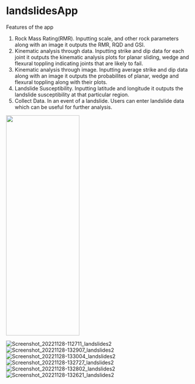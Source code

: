 # landslidesApp
Features of the app
1. Rock Mass Rating(RMR). Inputting scale, and other rock parameters along with an image it outputs the RMR, RQD and GSI.
2. Kinematic analysis through data. Inputting strike and dip data for each joint it outputs the kinematic analysis plots for planar sliding, wedge and flexural toppling indicating joints that are likely to fail.
3. Kinematic analysis through image. Inputting average strike and dip data along with an image it outputs the probabilites of planar, wedge and flexural toppling along with their plots.
4. Landslide Susceptibility. Inputting latitude and longitude it outputs the landslide susceptibility at that particular region.
5. Collect Data. In an event of a landslide. Users can enter landslide data which can be useful for further analysis.

<img src="https://user-images.githubusercontent.com/53003109/204235694-335c230e-c862-4360-9442-5df5ca6e172d.jpg" width="200" height="600">

![Screenshot_20221128-112711_landslides2](https://user-images.githubusercontent.com/53003109/204235694-335c230e-c862-4360-9442-5df5ca6e172d.jpg )
![Screenshot_20221128-132907_landslides2](https://user-images.githubusercontent.com/53003109/204235844-e4d71627-20d8-4c0e-a91d-421e3e78a914.jpg)
![Screenshot_20221128-133004_landslides2](https://user-images.githubusercontent.com/53003109/204235857-e2513ce7-c229-480c-9c3d-39e06d2121ad.jpg)
![Screenshot_20221128-132727_landslides2](https://user-images.githubusercontent.com/53003109/204235873-92fbb66a-b518-4536-a94e-d0d78284cbd0.jpg)
![Screenshot_20221128-132802_landslides2](https://user-images.githubusercontent.com/53003109/204235906-dad56906-a211-416a-b824-1b0d594d9224.jpg)
![Screenshot_20221128-132621_landslides2](https://user-images.githubusercontent.com/53003109/204235910-7652e90d-55a3-4917-97cb-c1b78cc370a6.jpg)
